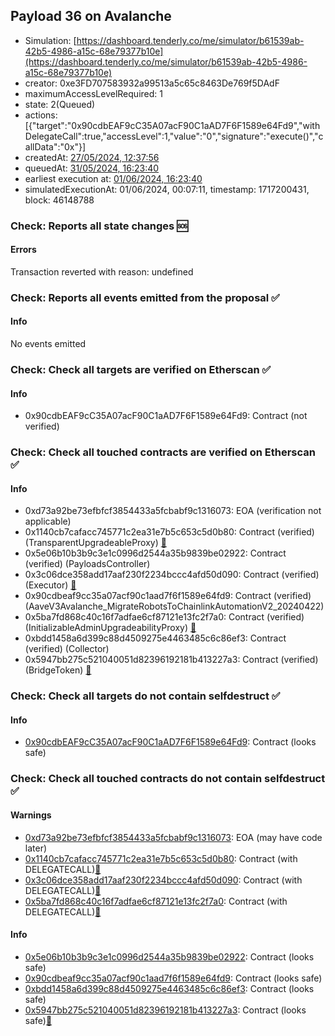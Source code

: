 ## Payload 36 on Avalanche

- Simulation: [https://dashboard.tenderly.co/me/simulator/b61539ab-42b5-4986-a15c-68e79377b10e](https://dashboard.tenderly.co/me/simulator/b61539ab-42b5-4986-a15c-68e79377b10e)
- creator: 0xe3FD707583932a99513a5c65c8463De769f5DAdF
- maximumAccessLevelRequired: 1
- state: 2(Queued)
- actions: [{"target":"0x90cdbEAF9cC35A07acF90C1aAD7F6F1589e64Fd9","withDelegateCall":true,"accessLevel":1,"value":"0","signature":"execute()","callData":"0x"}]
- createdAt: [27/05/2024, 12:37:56](https://snowscan.xyz/tx/0xf4e4d806b90ef8787e1c0d8c5b78ca7f8901f965992e9d5c26ce741403a233ba)
- queuedAt: [31/05/2024, 16:23:40](https://snowscan.xyz/tx/0xc69ec6e23d26d236f21275ab900cf6bd5b4ef414f96a347702006fd4c6cfff4c)
- earliest execution at: [01/06/2024, 16:23:40](https://www.epochconverter.com/countdown?q=1717259020)
- simulatedExecutionAt: 01/06/2024, 00:07:11, timestamp: 1717200431, block: 46148788
### Check: Reports all state changes :sos:

#### Errors

Transaction reverted with reason: undefined

### Check: Reports all events emitted from the proposal :white_check_mark:

#### Info

No events emitted

### Check: Check all targets are verified on Etherscan :white_check_mark:

#### Info

- 0x90cdbEAF9cC35A07acF90C1aAD7F6F1589e64Fd9: Contract (not verified) 

### Check: Check all touched contracts are verified on Etherscan :white_check_mark:

#### Info

- 0xd73a92be73efbfcf3854433a5fcbabf9c1316073: EOA (verification not applicable)
- 0x1140cb7cafacc745771c2ea31e7b5c653c5d0b80: Contract (verified) (TransparentUpgradeableProxy) [:ghost:](https://github.com/bgd-labs/aave-address-book "GovernanceV3Avalanche.PAYLOADS_CONTROLLER")
- 0x5e06b10b3b9c3e1c0996d2544a35b9839be02922: Contract (verified) (PayloadsController) 
- 0x3c06dce358add17aaf230f2234bccc4afd50d090: Contract (verified) (Executor) [:ghost:](https://github.com/bgd-labs/aave-address-book "AaveV2Avalanche.POOL_ADMIN, AaveV3Avalanche.ACL_ADMIN, GovernanceV3Avalanche.EXECUTOR_LVL_1")
- 0x90cdbeaf9cc35a07acf90c1aad7f6f1589e64fd9: Contract (verified) (AaveV3Avalanche_MigrateRobotsToChainlinkAutomationV2_20240422) 
- 0x5ba7fd868c40c16f7adfae6cf87121e13fc2f7a0: Contract (verified) (InitializableAdminUpgradeabilityProxy) [:ghost:](https://github.com/bgd-labs/aave-address-book "AaveV2Avalanche.COLLECTOR, AaveV3Avalanche.COLLECTOR")
- 0xbdd1458a6d399c88d4509275e4463485c6c86ef3: Contract (verified) (Collector) 
- 0x5947bb275c521040051d82396192181b413227a3: Contract (verified) (BridgeToken) [:ghost:](https://github.com/bgd-labs/aave-address-book "AaveV3Avalanche.ASSETS.LINKe.UNDERLYING")

### Check: Check all targets do not contain selfdestruct :white_check_mark:

#### Info

- [0x90cdbEAF9cC35A07acF90C1aAD7F6F1589e64Fd9](https://snowscan.xyz/address/0x90cdbEAF9cC35A07acF90C1aAD7F6F1589e64Fd9): Contract (looks safe)

### Check: Check all touched contracts do not contain selfdestruct :white_check_mark:

#### Warnings

- [0xd73a92be73efbfcf3854433a5fcbabf9c1316073](https://snowscan.xyz/address/0xd73a92be73efbfcf3854433a5fcbabf9c1316073): EOA (may have code later)
- [0x1140cb7cafacc745771c2ea31e7b5c653c5d0b80](https://snowscan.xyz/address/0x1140cb7cafacc745771c2ea31e7b5c653c5d0b80): Contract (with DELEGATECALL)[:ghost:](https://github.com/bgd-labs/aave-address-book "GovernanceV3Avalanche.PAYLOADS_CONTROLLER")
- [0x3c06dce358add17aaf230f2234bccc4afd50d090](https://snowscan.xyz/address/0x3c06dce358add17aaf230f2234bccc4afd50d090): Contract (with DELEGATECALL)[:ghost:](https://github.com/bgd-labs/aave-address-book "AaveV2Avalanche.POOL_ADMIN, AaveV3Avalanche.ACL_ADMIN, GovernanceV3Avalanche.EXECUTOR_LVL_1")
- [0x5ba7fd868c40c16f7adfae6cf87121e13fc2f7a0](https://snowscan.xyz/address/0x5ba7fd868c40c16f7adfae6cf87121e13fc2f7a0): Contract (with DELEGATECALL)[:ghost:](https://github.com/bgd-labs/aave-address-book "AaveV2Avalanche.COLLECTOR, AaveV3Avalanche.COLLECTOR")

#### Info

- [0x5e06b10b3b9c3e1c0996d2544a35b9839be02922](https://snowscan.xyz/address/0x5e06b10b3b9c3e1c0996d2544a35b9839be02922): Contract (looks safe)
- [0x90cdbeaf9cc35a07acf90c1aad7f6f1589e64fd9](https://snowscan.xyz/address/0x90cdbeaf9cc35a07acf90c1aad7f6f1589e64fd9): Contract (looks safe)
- [0xbdd1458a6d399c88d4509275e4463485c6c86ef3](https://snowscan.xyz/address/0xbdd1458a6d399c88d4509275e4463485c6c86ef3): Contract (looks safe)
- [0x5947bb275c521040051d82396192181b413227a3](https://snowscan.xyz/address/0x5947bb275c521040051d82396192181b413227a3): Contract (looks safe)[:ghost:](https://github.com/bgd-labs/aave-address-book "AaveV3Avalanche.ASSETS.LINKe.UNDERLYING")

